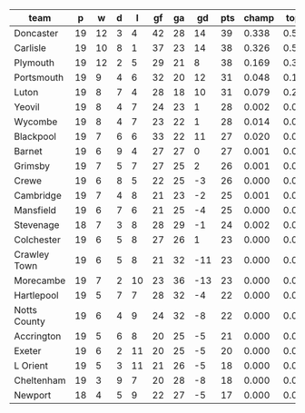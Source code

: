 |     team     | p  | w  | d | l  | gf | ga | gd  | pts | champ | top2  | top3  | top4  |  5-7  | bot4  | bot3  | bot2  |
|--------------|----|----|---|----|----|----|-----|-----|-------|-------|-------|-------|-------|-------|-------|-------|
| Doncaster    | 19 | 12 | 3 |  4 | 42 | 28 |  14 |  39 | 0.338 | 0.585 | 0.750 | 0.859 | 0.118 | 0.000 | 0.000 | 0.000|
| Carlisle     | 19 | 10 | 8 |  1 | 37 | 23 |  14 |  38 | 0.326 | 0.576 | 0.742 | 0.846 | 0.125 | 0.000 | 0.000 | 0.000|
| Plymouth     | 19 | 12 | 2 |  5 | 29 | 21 |   8 |  38 | 0.169 | 0.366 | 0.565 | 0.712 | 0.218 | 0.000 | 0.000 | 0.000|
| Portsmouth   | 19 |  9 | 4 |  6 | 32 | 20 |  12 |  31 | 0.048 | 0.136 | 0.260 | 0.408 | 0.367 | 0.001 | 0.000 | 0.000|
| Luton        | 19 |  8 | 7 |  4 | 28 | 18 |  10 |  31 | 0.079 | 0.201 | 0.353 | 0.522 | 0.320 | 0.000 | 0.000 | 0.000|
| Yeovil       | 19 |  8 | 4 |  7 | 24 | 23 |   1 |  28 | 0.002 | 0.009 | 0.028 | 0.058 | 0.197 | 0.040 | 0.022 | 0.012|
| Wycombe      | 19 |  8 | 4 |  7 | 23 | 22 |   1 |  28 | 0.014 | 0.045 | 0.099 | 0.179 | 0.338 | 0.007 | 0.003 | 0.002|
| Blackpool    | 19 |  7 | 6 |  6 | 33 | 22 |  11 |  27 | 0.020 | 0.059 | 0.127 | 0.230 | 0.365 | 0.004 | 0.002 | 0.001|
| Barnet       | 19 |  6 | 9 |  4 | 27 | 27 |   0 |  27 | 0.001 | 0.003 | 0.009 | 0.020 | 0.100 | 0.100 | 0.065 | 0.034|
| Grimsby      | 19 |  7 | 5 |  7 | 27 | 25 |   2 |  26 | 0.001 | 0.004 | 0.012 | 0.027 | 0.123 | 0.083 | 0.054 | 0.029|
| Crewe        | 19 |  6 | 8 |  5 | 22 | 25 |  -3 |  26 | 0.000 | 0.002 | 0.008 | 0.020 | 0.111 | 0.087 | 0.061 | 0.035|
| Cambridge    | 19 |  7 | 4 |  8 | 21 | 23 |  -2 |  25 | 0.001 | 0.003 | 0.011 | 0.028 | 0.138 | 0.063 | 0.039 | 0.019|
| Mansfield    | 19 |  6 | 7 |  6 | 21 | 25 |  -4 |  25 | 0.000 | 0.001 | 0.003 | 0.009 | 0.061 | 0.160 | 0.110 | 0.063|
| Stevenage    | 18 |  7 | 3 |  8 | 28 | 29 |  -1 |  24 | 0.002 | 0.007 | 0.020 | 0.044 | 0.164 | 0.054 | 0.029 | 0.016|
| Colchester   | 19 |  6 | 5 |  8 | 27 | 26 |   1 |  23 | 0.000 | 0.001 | 0.004 | 0.013 | 0.062 | 0.160 | 0.105 | 0.063|
| Crawley Town | 19 |  6 | 5 |  8 | 21 | 32 | -11 |  23 | 0.000 | 0.000 | 0.001 | 0.003 | 0.025 | 0.315 | 0.238 | 0.153|
| Morecambe    | 19 |  7 | 2 | 10 | 23 | 36 | -13 |  23 | 0.000 | 0.000 | 0.001 | 0.002 | 0.022 | 0.338 | 0.250 | 0.165|
| Hartlepool   | 19 |  5 | 7 |  7 | 28 | 32 |  -4 |  22 | 0.000 | 0.000 | 0.001 | 0.003 | 0.027 | 0.295 | 0.217 | 0.142|
| Notts County | 19 |  6 | 4 |  9 | 24 | 32 |  -8 |  22 | 0.000 | 0.000 | 0.001 | 0.003 | 0.020 | 0.330 | 0.246 | 0.163|
| Accrington   | 19 |  5 | 6 |  8 | 20 | 25 |  -5 |  21 | 0.000 | 0.001 | 0.002 | 0.007 | 0.051 | 0.186 | 0.132 | 0.078|
| Exeter       | 19 |  6 | 2 | 11 | 20 | 25 |  -5 |  20 | 0.000 | 0.000 | 0.001 | 0.002 | 0.019 | 0.345 | 0.260 | 0.173|
| L Orient     | 19 |  5 | 3 | 11 | 21 | 26 |  -5 |  18 | 0.000 | 0.000 | 0.000 | 0.000 | 0.005 | 0.566 | 0.472 | 0.355|
| Cheltenham   | 19 |  3 | 9 |  7 | 20 | 28 |  -8 |  18 | 0.000 | 0.000 | 0.000 | 0.001 | 0.007 | 0.483 | 0.387 | 0.284|
| Newport      | 18 |  4 | 5 |  9 | 22 | 27 |  -5 |  17 | 0.000 | 0.000 | 0.001 | 0.002 | 0.017 | 0.384 | 0.307 | 0.215|
